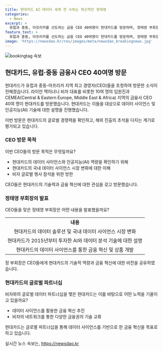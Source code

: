 ```yaml
---
title: 현대카드 AI·데이터 세계 전 수하는 혁신적인 정태영
categories:
  - News
excerpt: >
  유럽과 중동, 아프리카를 선도하는 금융 CEO 40여명이 현대카드를 방문하며, 정태영 부회장이 데이터 사이언스에 대한 발표를 진행한 사실이 알려졌다. 라이언 맥이너니 비자 대표를 비롯한 글로벌 CEO들은 현대카드의 데이터 사이언스와 인공지능 역량을 확인하기 위해 방문했다. 현대카드는 데이터 사이언스를 통해 개인 맞춤 상품을 개발하고 있으며, 최근에는 비자와 글로벌 데이터 파트너십을 맺어 금융 혁신을 추구하고 있다. 이러한 방문은 현대카드의 해외 진출을 위한 초석을 다질 수 있는 의미 있는 일이었다.
feature_text: >
  유럽과 중동, 아프리카를 선도하는 금융 CEO 40여명이 현대카드를 방문하며, 정태영 부회장이 데이터 사이언스에 대한 발표를 진행한 사실이 알려졌다. 라이언 맥이너니 비자 대표를 비롯한 글로벌 CEO들은 현대카드의 데이터 사이언스와 인공지능 역량을 확인하기 위해 방문했다. 현대카드는 데이터 사이언스를 통해 개인 맞춤 상품을 개발하고 있으며, 최근에는 비자와 글로벌 데이터 파트너십을 맺어 금융 혁신을 추구하고 있다. 이러한 방문은 현대카드의 해외 진출을 위한 초석을 다질 수 있는 의미 있는 일이었다.
image: 'https://newsdao.kr/res/images/meta/newsdao_breakingnews.jpg'
---
```


<p><img src="https://newsdao.kr/res/images/meta/newsdao_breakingnews.jpg" alt="bookingtag 속보" /></p>

<h2 data-ke-size="size26">현대카드, 유럽·중동 금융사 CEO 40여명 방문</h2>

<p>현대카드가 유럽과 중동-아프리카 지역 최고 경영자(CEO)들을 초청하여 방문한 소식이 전해졌습니다. 라이언 맥이너니 비자 대표를 비롯한 10여 명의 임원진과 CEMEA(Central &amp; Eastern Europe, Middle East &amp; Africa) 지역의 금융사 CEO 40여 명이 현대카드를 방문했습니다. 현대카드는 이들을 대상으로 데이터 사이언스 및 인공지능(AI) 기술에 대한 설명을 진행했습니다.</p>

<p data-ke-size="size16">이번 방문은 현대카드의 글로벌 경쟁력을 확인하고, 해외 진출의 초석을 다지는 계기로 평가되고 있습니다.</p>

<h3 data-ke-size="size24">CEO 방문 목적</h3>

<p>이번 CEO들의 방문 목적은 무엇일까요?</p>

<ul>
    <li>현대카드의 데이터 사이언스와 인공지능(AI) 역량을 확인하기 위해</li>
    <li>현대카드의 국내 데이터 사이언스 시장 변화에 대한 이해</li>
    <li>비자 글로벌 행사 참석을 위한 방한</li>
</ul>

<p data-ke-size="size16">CEO들은 현대카드의 기술력과 금융 혁신에 대한 관심을 갖고 방문했습니다.</p>

<h3 data-ke-size="size24">정태영 부회장의 발표</h3>

<p>CEO들을 맞은 정태영 부회장은 어떤 내용을 발표했을까요?</p>

<table>
    <tr>
        <td style="text-align: center; height: 17px;"><b>내용</b></td>
    </tr>
    <tr>
        <td style="text-align: center; height: 17px;">현대카드의 데이터 솔루션 및 국내 데이터 사이언스 시장 변화</td>
    </tr>
    <tr>
        <td style="text-align: center; height: 17px;">현대카드가 2015년부터 투자한 AI와 데이터 분석 기술에 대한 설명</td>
    </tr>
    <tr>
        <td style="text-align: center; height: 17px;">현대카드의 데이터 사이언스를 통한 금융 혁신 및 상품 개발</td>
    </tr>
</table>

<p data-ke-size="size16">정 부회장은 CEO들에게 현대카드의 기술적 역량과 금융 혁신에 대한 비전을 공유하였습니다.</p>

<h3 data-ke-size="size24">현대카드의 글로벌 파트너십</h3>

<p>비자와의 글로벌 데이터 파트너십을 맺은 현대카드는 이를 바탕으로 어떤 노력을 기울이고 있을까요?</p>

<ul>
    <li>데이터 사이언스를 활용한 금융 혁신 추진</li>
    <li>비자의 네트워크를 통한 다양한 금융권의 기술 교류</li>
</ul>

<p data-ke-size="size16">현대카드는 글로벌 파트너십을 통해 데이터 사이언스를 기반으로 한 금융 혁신을 목표로 하고 있습니다.</p>
실시간 뉴스 속보는, <a href="https://newsdao.kr" rel="dofollow">https://newsdao.kr</a>


